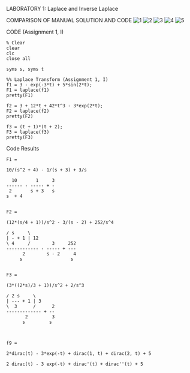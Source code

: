 LABORATORY 1: Laplace and Inverse Laplace 

COMPARISON OF MANUAL SOLUTION AND CODE
![1](https://github.com/Lenyilagan/G_3_Assignment_2024/assets/159031775/e888d58b-3fb2-4a15-83e5-4e8d9433ac55)
![2](https://github.com/Lenyilagan/G_3_Assignment_2024/assets/159031775/688c4170-2098-4971-a9da-338031307352)
![3](https://github.com/Lenyilagan/G_3_Assignment_2024/assets/159031775/c3a4e4bc-94c5-4aca-99b4-d5f959b008d5)
![4](https://github.com/Lenyilagan/G_3_Assignment_2024/assets/160506092/7c4d8edb-333b-42fd-96ff-3a5ccf082853)
![5](https://github.com/Lenyilagan/G_3_Assignment_2024/assets/160506092/05a5a040-0674-4fb5-9e41-27a100e38af9)


CODE (Assignment 1, I)

    % Clear
    clear
    clc
    close all
    
    syms s, syms t
    
    %% Laplace Transform (Assignment 1, I)
    f1 = 3 - exp(-3*t) + 5*sin(2*t);
    F1 = laplace(f1)
    pretty(F1)
    
    f2 = 3 + 12*t + 42*t^3 - 3*exp(2*t);
    F2 = laplace(f2)
    pretty(F2)
    
    f3 = (t + 1)*(t + 2);
    F3 = laplace(f3)
    pretty(F3)

Code Results

    F1 =
     
    10/(s^2 + 4) - 1/(s + 3) + 3/s
     
      10       1     3
    ------ - ----- + -
     2       s + 3   s
    s  + 4
    
     
    F2 =
     
    (12*(s/4 + 1))/s^2 - 3/(s - 2) + 252/s^4
     
    / s     \
    | - + 1 | 12
    \ 4     /        3     252
    ------------ - ----- + ---
          2        s - 2     4
         s                  s
    
     
    F3 =
     
    (3*((2*s)/3 + 1))/s^2 + 2/s^3
     
    / 2 s     \
    | --- + 1 | 3
    \  3      /      2
    ------------- + --
           2         3
          s         s

    
     
    f9 =
     
    2*dirac(t) - 3*exp(-t) + dirac(1, t) + dirac(2, t) + 5
     
    2 dirac(t) - 3 exp(-t) + dirac'(t) + dirac''(t) + 5
